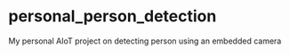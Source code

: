 # personal_person_detection
My personal AIoT project on detecting person using an embedded camera  
